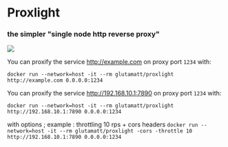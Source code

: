 # Proxlight


### the simpler "single node http reverse proxy"

[![](https://img.shields.io/badge/docker-glutamatt/proxlight-green.svg?logo=docker&longCache=true&style=flat-square)](https://hub.docker.com/r/glutamatt/proxlight/)

You can proxify the service http://example.com on proxy port `1234` with:

`docker run --network=host -it --rm glutamatt/proxlight http://example.com 0.0.0.0:1234`

You can proxify the service http://192.168.10.1:7890 on proxy port `1234` with:

`docker run --network=host -it --rm glutamatt/proxlight http://192.168.10.1:7890 0.0.0.0:1234`

with options ; example : throttling 10 rps + cors headers
`docker run --network=host -it --rm glutamatt/proxlight -cors -throttle 10 http://192.168.10.1:7890 0.0.0.0:1234`
